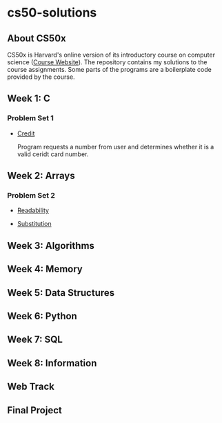 # cs50-solutions

## About CS50x

CS50x is Harvard's online version of its introductory course on computer science
([Course Website](https://cs50.harvard.edu/x/2020/)). The repository contains my
solutions to the course assignments. Some parts of the programs are a
boilerplate code provided by the course.

## Week 1: C
### Problem Set 1
 
+ [Credit](./problems_sets/problem_set_1/credit.c)
    
    Program requests a number from user and determines whether it is a valid
    ceridt card number.

## Week 2: Arrays
### Problem Set 2

+ [Readability](./problem_sets/problem_set_2/readability/readability.c)

+ [Substitution](./problem_sets/problem_set_2/substitution/substitution.c)

## Week 3: Algorithms

## Week 4: Memory

## Week 5: Data Structures

## Week 6: Python

## Week 7: SQL

## Week 8: Information

## Web Track

## Final Project



